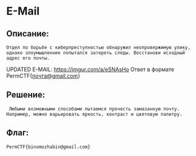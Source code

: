 # E-Mail 
## Описание:
` Отдел по борьбе с киберпреступностью обнаружил неопровержимую улику, однако злоумышленник попытался затереть следы. Восстанови исходный адрес его почты. `

UPDATED E-MAIL: https://imgur.com/a/eSNAsHo Ответ в формате PermCTF{почта@gmail.com}

## Решение:
` Любыми возможными способами пытаемся прочесть замазанную почту. Например, можно варьировать яркость, контраст и цветовую палитру.`

## Флаг:
`PermCTF{binomozhabin@gmail.com}`
